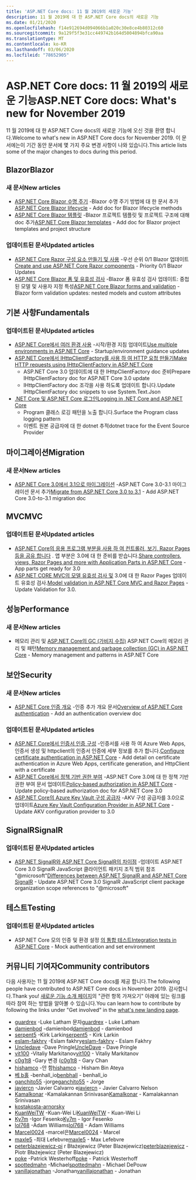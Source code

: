 ```yaml
---
title: 'ASP.NET Core docs: 11 월 2019의 새로운 기능'
description: 11 월 2019에 대 한 ASP.NET Core docs의 새로운 기능
ms.date: 01/21/2020
ms.openlocfilehash: f14e912694d094066b1a020c30e8ce4b80312c60
ms.sourcegitcommit: 9a129f5f3e31cc449742b164d5004894bfca90aa
ms.translationtype: MT
ms.contentlocale: ko-KR
ms.lasthandoff: 03/06/2020
ms.locfileid: "78652905"
---
```

# <a name="aspnet-core-docs-whats-new-for-november-2019"></a><span data-ttu-id="4cbc2-103">ASP.NET Core docs: 11 월 2019의 새로운 기능</span><span class="sxs-lookup"><span data-stu-id="4cbc2-103">ASP.NET Core docs: What's new for November 2019</span></span>

<span data-ttu-id="4cbc2-104">11 월 2019에 대 한 ASP.NET Core docs의 새로운 기능에 오신 것을 환영 합니다.</span><span class="sxs-lookup"><span data-stu-id="4cbc2-104">Welcome to what's new in ASP.NET Core docs for November 2019.</span></span> <span data-ttu-id="4cbc2-105">이 문서에는이 기간 동안 문서에 몇 가지 주요 변경 사항이 나와 있습니다.</span><span class="sxs-lookup"><span data-stu-id="4cbc2-105">This article lists some of the major changes to docs during this period.</span></span>

## <a name="blazor"></a><span data-ttu-id="4cbc2-106">Blazor</span><span class="sxs-lookup"><span data-stu-id="4cbc2-106">Blazor</span></span>

### <a name="new-articles"></a><span data-ttu-id="4cbc2-107">새 문서</span><span class="sxs-lookup"><span data-stu-id="4cbc2-107">New articles</span></span>

- <span data-ttu-id="4cbc2-108">[ASP.NET Core Blazor 수명 주기](../blazor/lifecycle.md) -Blazor 수명 주기 방법에 대 한 문서 추가</span><span class="sxs-lookup"><span data-stu-id="4cbc2-108">[ASP.NET Core Blazor lifecycle](../blazor/lifecycle.md) - Add doc for Blazor lifecycle methods</span></span>
- <span data-ttu-id="4cbc2-109">[ASP.NET Core Blazor 템플릿](../blazor/templates.md) -Blazor 프로젝트 템플릿 및 프로젝트 구조에 대해 doc 추가</span><span class="sxs-lookup"><span data-stu-id="4cbc2-109">[ASP.NET Core Blazor templates](../blazor/templates.md) - Add doc for Blazor project templates and project structure</span></span>

### <a name="updated-articles"></a><span data-ttu-id="4cbc2-110">업데이트된 문서</span><span class="sxs-lookup"><span data-stu-id="4cbc2-110">Updated articles</span></span>

- <span data-ttu-id="4cbc2-111">[ASP.NET Core Razor 구성 요소 만들기 및 사용](../blazor/components.md) -우선 순위 0/1 Blazor 업데이트</span><span class="sxs-lookup"><span data-stu-id="4cbc2-111">[Create and use ASP.NET Core Razor components](../blazor/components.md) - Priority 0/1 Blazor Updates</span></span>
- <span data-ttu-id="4cbc2-112">[ASP.NET Core Blazor 폼 및 유효성 검사](../blazor/forms-validation.md) -Blazor 폼 유효성 검사 업데이트: 중첩 된 모델 및 사용자 지정 특성</span><span class="sxs-lookup"><span data-stu-id="4cbc2-112">[ASP.NET Core Blazor forms and validation](../blazor/forms-validation.md) - Blazor form validation updates: nested models and custom attributes</span></span>

## <a name="fundamentals"></a><span data-ttu-id="4cbc2-113">기본 사항</span><span class="sxs-lookup"><span data-stu-id="4cbc2-113">Fundamentals</span></span>

### <a name="updated-articles"></a><span data-ttu-id="4cbc2-114">업데이트된 문서</span><span class="sxs-lookup"><span data-stu-id="4cbc2-114">Updated articles</span></span>

- <span data-ttu-id="4cbc2-115">[ASP.NET Core에서 여러 환경 사용](../fundamentals/environments.md) -시작/환경 지침 업데이트</span><span class="sxs-lookup"><span data-stu-id="4cbc2-115">[Use multiple environments in ASP.NET Core](../fundamentals/environments.md) - Startup/environment guidance updates</span></span>
- [<span data-ttu-id="4cbc2-116">ASP.NET Core에서 IHttpClientFactory를 사용 하 여 HTTP 요청 만들기</span><span class="sxs-lookup"><span data-stu-id="4cbc2-116">Make HTTP requests using IHttpClientFactory in ASP.NET Core</span></span>](../fundamentals/http-requests.md)
  - <span data-ttu-id="4cbc2-117">ASP.NET Core 3.0 업데이트에 대 한 IHttpClientFactory doc 준비</span><span class="sxs-lookup"><span data-stu-id="4cbc2-117">Prepare IHttpClientFactory doc for ASP.NET Core 3.0 update</span></span>
  - <span data-ttu-id="4cbc2-118">IHttpClientFactory doc 조각을 사용 하도록 업데이트 합니다.</span><span class="sxs-lookup"><span data-stu-id="4cbc2-118">Update IHttpClientFactory doc snippets to use System.Text.Json</span></span>
- [<span data-ttu-id="4cbc2-119">.NET Core 및 ASP.NET Core 로그인</span><span class="sxs-lookup"><span data-stu-id="4cbc2-119">Logging in .NET Core and ASP.NET Core</span></span>](../fundamentals/logging/index.md)
  - <span data-ttu-id="4cbc2-120">Program 클래스 로깅 패턴을 노출 합니다.</span><span class="sxs-lookup"><span data-stu-id="4cbc2-120">Surface the Program class logging pattern</span></span>
  - <span data-ttu-id="4cbc2-121">이벤트 원본 공급자에 대 한 dotnet 추적</span><span class="sxs-lookup"><span data-stu-id="4cbc2-121">dotnet trace for the Event Source Provider</span></span>

## <a name="migration"></a><span data-ttu-id="4cbc2-122">마이그레이션</span><span class="sxs-lookup"><span data-stu-id="4cbc2-122">Migration</span></span>

### <a name="new-articles"></a><span data-ttu-id="4cbc2-123">새 문서</span><span class="sxs-lookup"><span data-stu-id="4cbc2-123">New articles</span></span>

- <span data-ttu-id="4cbc2-124">[ASP.NET Core 3.0에서 3.1으로 마이그레이션](../migration/30-to-31.md) -ASP.NET Core 3.0-3.1 마이그레이션 문서 추가</span><span class="sxs-lookup"><span data-stu-id="4cbc2-124">[Migrate from ASP.NET Core 3.0 to 3.1](../migration/30-to-31.md) - Add ASP.NET Core 3.0-to-3.1 migration doc</span></span>

## <a name="mvc"></a><span data-ttu-id="4cbc2-125">MVC</span><span class="sxs-lookup"><span data-stu-id="4cbc2-125">MVC</span></span>

### <a name="updated-articles"></a><span data-ttu-id="4cbc2-126">업데이트된 문서</span><span class="sxs-lookup"><span data-stu-id="4cbc2-126">Updated articles</span></span>

- <span data-ttu-id="4cbc2-127">[ASP.NET Core의 응용 프로그램 부분을 사용 하 여 컨트롤러, 보기, Razor Pages 등을 공유 합니다](../mvc/advanced/app-parts.md) . 앱 부분은 3.0에 대 한 준비를 받습니다.</span><span class="sxs-lookup"><span data-stu-id="4cbc2-127">[Share controllers, views, Razor Pages and more with Application Parts in ASP.NET Core](../mvc/advanced/app-parts.md) - App parts get ready for 3.0</span></span>
- <span data-ttu-id="4cbc2-128">[ASP.NET CORE MVC의 모델 유효성 검사 및](../mvc/models/validation.md) 3.0에 대 한 Razor Pages 업데이트 유효성 검사.</span><span class="sxs-lookup"><span data-stu-id="4cbc2-128">[Model validation in ASP.NET Core MVC and Razor Pages](../mvc/models/validation.md) - Update Validation for 3.0.</span></span>

## <a name="performance"></a><span data-ttu-id="4cbc2-129">성능</span><span class="sxs-lookup"><span data-stu-id="4cbc2-129">Performance</span></span>

### <a name="new-articles"></a><span data-ttu-id="4cbc2-130">새 문서</span><span class="sxs-lookup"><span data-stu-id="4cbc2-130">New articles</span></span>

- <span data-ttu-id="4cbc2-131">메모리 관리 및 [ASP.NET Core의 GC (가비지 수집)](../performance/memory.md) ASP.NET Core의 메모리 관리 및 패턴</span><span class="sxs-lookup"><span data-stu-id="4cbc2-131">[Memory management and garbage collection (GC) in ASP.NET Core](../performance/memory.md) - Memory management and patterns in ASP.NET Core</span></span>

## <a name="security"></a><span data-ttu-id="4cbc2-132">보안</span><span class="sxs-lookup"><span data-stu-id="4cbc2-132">Security</span></span>

### <a name="new-articles"></a><span data-ttu-id="4cbc2-133">새 문서</span><span class="sxs-lookup"><span data-stu-id="4cbc2-133">New articles</span></span>

- <span data-ttu-id="4cbc2-134">[ASP.NET Core 인증 개요](../security/authentication/index.md) -인증 추가 개요 문서</span><span class="sxs-lookup"><span data-stu-id="4cbc2-134">[Overview of ASP.NET Core authentication](../security/authentication/index.md) - Add an authentication overview doc</span></span>

### <a name="updated-articles"></a><span data-ttu-id="4cbc2-135">업데이트된 문서</span><span class="sxs-lookup"><span data-stu-id="4cbc2-135">Updated articles</span></span>

- <span data-ttu-id="4cbc2-136">[ASP.NET Core에서 인증서 인증 구성](../security/authentication/certauth.md) -인증서를 사용 하 여 Azure Web Apps, 인증서 생성 및 httpclient의 인증서 인증에 세부 정보를 추가 합니다.</span><span class="sxs-lookup"><span data-stu-id="4cbc2-136">[Configure certificate authentication in ASP.NET Core](../security/authentication/certauth.md) - Add detail on certificate authentication in Azure Web Apps, certificate generation, and HttpClient with a certificate</span></span>
- <span data-ttu-id="4cbc2-137">[ASP.NET Core에서 정책 기반 권한 부여](../security/authorization/policies.md) -ASP.NET Core 3.0에 대 한 정책 기반 권한 부여 문서 업데이트</span><span class="sxs-lookup"><span data-stu-id="4cbc2-137">[Policy-based authorization in ASP.NET Core](../security/authorization/policies.md) - Update policy-based authorization doc for ASP.NET Core 3.0</span></span>
- <span data-ttu-id="4cbc2-138">[ASP.NET Core의 Azure Key Vault 구성 공급자](../security/key-vault-configuration.md) -AKV 구성 공급자를 3.0으로 업데이트</span><span class="sxs-lookup"><span data-stu-id="4cbc2-138">[Azure Key Vault Configuration Provider in ASP.NET Core](../security/key-vault-configuration.md) - Update AKV configuration provider to 3.0</span></span>

## <a name="signalr"></a><span data-ttu-id="4cbc2-139">SignalR</span><span class="sxs-lookup"><span data-stu-id="4cbc2-139">SignalR</span></span>

### <a name="updated-articles"></a><span data-ttu-id="4cbc2-140">업데이트된 문서</span><span class="sxs-lookup"><span data-stu-id="4cbc2-140">Updated articles</span></span>

- <span data-ttu-id="4cbc2-141">[ASP.NET SignalR와 ASP.NET Core SignalR의 차이점](../signalr/version-differences.md) -업데이트 ASP.NET Core 3.0 SignalR JavaScript 클라이언트 패키지 조직 범위 참조 "@microsoft"</span><span class="sxs-lookup"><span data-stu-id="4cbc2-141">[Differences between ASP.NET SignalR and ASP.NET Core SignalR](../signalr/version-differences.md) - Update ASP.NET Core 3.0 SignalR JavaScript client package organization scope references to "@microsoft"</span></span>

## <a name="testing"></a><span data-ttu-id="4cbc2-142">테스트</span><span class="sxs-lookup"><span data-stu-id="4cbc2-142">Testing</span></span>

### <a name="updated-articles"></a><span data-ttu-id="4cbc2-143">업데이트된 문서</span><span class="sxs-lookup"><span data-stu-id="4cbc2-143">Updated articles</span></span>

- <span data-ttu-id="4cbc2-144">ASP.NET Core 모의 인증 및 환경 설정 [의 통합 테스트](../test/integration-tests.md)</span><span class="sxs-lookup"><span data-stu-id="4cbc2-144">[Integration tests in ASP.NET Core](../test/integration-tests.md) - Mock authentication and set environment</span></span>

## <a name="community-contributors"></a><span data-ttu-id="4cbc2-145">커뮤니티 기여자</span><span class="sxs-lookup"><span data-stu-id="4cbc2-145">Community contributors</span></span>

<span data-ttu-id="4cbc2-146">다음 사용자는 11 월 2019에 ASP.NET Core docs를 제공 합니다.</span><span class="sxs-lookup"><span data-stu-id="4cbc2-146">The following people have contributed to ASP.NET Core docs in November 2019.</span></span> <span data-ttu-id="4cbc2-147">감사합니다.</span><span class="sxs-lookup"><span data-stu-id="4cbc2-147">Thank you!</span></span> <span data-ttu-id="4cbc2-148">[새로운 기능 소개 페이지](index.yml)의 "관련 항목 가져오기" 아래에 있는 링크를 따라 참여 하는 방법을 알아볼 수 있습니다.</span><span class="sxs-lookup"><span data-stu-id="4cbc2-148">You can learn how to contribute by following the links under "Get involved" in the [what's new landing page](index.yml).</span></span>

- <span data-ttu-id="4cbc2-149">[guardrex](https://github.com/guardrex) -Luke Latham 문자</span><span class="sxs-lookup"><span data-stu-id="4cbc2-149">[guardrex](https://github.com/guardrex) - Luke Latham</span></span>
- <span data-ttu-id="4cbc2-150">[damienbod](https://github.com/damienbod) -damienbod</span><span class="sxs-lookup"><span data-stu-id="4cbc2-150">[damienbod](https://github.com/damienbod) - damienbod</span></span>
- <span data-ttu-id="4cbc2-151">[serpent5](https://github.com/serpent5) -Kirk Larkin</span><span class="sxs-lookup"><span data-stu-id="4cbc2-151">[serpent5](https://github.com/serpent5) - Kirk Larkin</span></span>
- <span data-ttu-id="4cbc2-152">[eslam-fakhry](https://github.com/eslam-fakhry) -Eslam fakhry</span><span class="sxs-lookup"><span data-stu-id="4cbc2-152">[eslam-fakhry](https://github.com/eslam-fakhry) - Eslam Fakhry</span></span>
- <span data-ttu-id="4cbc2-153">[Uncledave](https://github.com/UncleDave) -Dave Pringle</span><span class="sxs-lookup"><span data-stu-id="4cbc2-153">[UncleDave](https://github.com/UncleDave) - Dave Pringle</span></span>
- <span data-ttu-id="4cbc2-154">[vit100](https://github.com/vit100) -Vitaliy Markitanov</span><span class="sxs-lookup"><span data-stu-id="4cbc2-154">[vit100](https://github.com/vit100) - Vitaliy Markitanov</span></span>
- <span data-ttu-id="4cbc2-155">[c0g1t8](https://github.com/c0g1t8) -Gary 변경 (</span><span class="sxs-lookup"><span data-stu-id="4cbc2-155">[c0g1t8](https://github.com/c0g1t8) - Gary Chan</span></span>
- <span data-ttu-id="4cbc2-156">[hishamco](https://github.com/hishamco) -안 함</span><span class="sxs-lookup"><span data-stu-id="4cbc2-156">[hishamco](https://github.com/hishamco) - Hisham Bin Ateya</span></span>
- <span data-ttu-id="4cbc2-157">[베 b홀](https://github.com/benbhall) -benhall_io</span><span class="sxs-lookup"><span data-stu-id="4cbc2-157">[benbhall](https://github.com/benbhall) - benhall_io</span></span>
- <span data-ttu-id="4cbc2-158">[ganchito55](https://github.com/ganchito55) -jorge</span><span class="sxs-lookup"><span data-stu-id="4cbc2-158">[ganchito55](https://github.com/ganchito55) - Jorge</span></span>
- <span data-ttu-id="4cbc2-159">[javiercn](https://github.com/javiercn) -Javier Calvarro e</span><span class="sxs-lookup"><span data-stu-id="4cbc2-159">[javiercn](https://github.com/javiercn) - Javier Calvarro Nelson</span></span>
- <span data-ttu-id="4cbc2-160">[Kamalkonar](https://github.com/Kamalkonar) -Kamalakannan Srinivasan</span><span class="sxs-lookup"><span data-stu-id="4cbc2-160">[Kamalkonar](https://github.com/Kamalkonar) - Kamalakannan Srinivasan</span></span>
- [<span data-ttu-id="4cbc2-161">kosta</span><span class="sxs-lookup"><span data-stu-id="4cbc2-161">kosta-arnorsky</span></span>](https://github.com/kosta-arnorsky) 
- <span data-ttu-id="4cbc2-162">[KuanWeiTW](https://github.com/KuanWeiTW) -Kuan-Wei Li</span><span class="sxs-lookup"><span data-stu-id="4cbc2-162">[KuanWeiTW](https://github.com/KuanWeiTW) - Kuan-Wei Li</span></span>
- <span data-ttu-id="4cbc2-163">[Ky7m](https://github.com/Ky7m) -Igor Fesenko</span><span class="sxs-lookup"><span data-stu-id="4cbc2-163">[Ky7m](https://github.com/Ky7m) - Igor Fesenko</span></span>
- <span data-ttu-id="4cbc2-164">[lol768](https://github.com/lol768) -Adam Williams</span><span class="sxs-lookup"><span data-stu-id="4cbc2-164">[lol768](https://github.com/lol768) - Adam Williams</span></span>
- <span data-ttu-id="4cbc2-165">[Marcel0024](https://github.com/Marcel0024) -marcel은</span><span class="sxs-lookup"><span data-stu-id="4cbc2-165">[Marcel0024](https://github.com/Marcel0024) - Marcel</span></span>
- <span data-ttu-id="4cbc2-166">[maxle5](https://github.com/maxle5) -최대 Lefebvre</span><span class="sxs-lookup"><span data-stu-id="4cbc2-166">[maxle5](https://github.com/maxle5) - Max Lefebvre</span></span>
- <span data-ttu-id="4cbc2-167">[peterblazejewicz-pi](https://github.com/peterblazejewicz) r Błażejewicz (Peter Blazejewicz)</span><span class="sxs-lookup"><span data-stu-id="4cbc2-167">[peterblazejewicz](https://github.com/peterblazejewicz) - Piotr Błażejewicz (Peter Blazejewicz)</span></span>
- <span data-ttu-id="4cbc2-168">[poke](https://github.com/poke) -Patrick Westerhoff</span><span class="sxs-lookup"><span data-stu-id="4cbc2-168">[poke](https://github.com/poke) - Patrick Westerhoff</span></span>
- <span data-ttu-id="4cbc2-169">[spottedmahn](https://github.com/spottedmahn) -Michael</span><span class="sxs-lookup"><span data-stu-id="4cbc2-169">[spottedmahn](https://github.com/spottedmahn) - Michael DePouw</span></span>
- <span data-ttu-id="4cbc2-170">[vanillajonathan](https://github.com/vanillajonathan) -Jonathan</span><span class="sxs-lookup"><span data-stu-id="4cbc2-170">[vanillajonathan](https://github.com/vanillajonathan) - Jonathan</span></span>
